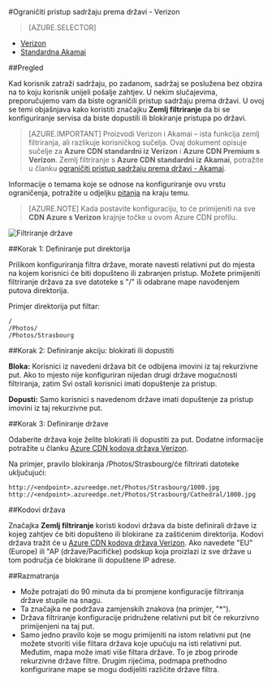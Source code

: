 <properties
    pageTitle="Ograničiti pristup sadržaju Azure CDN prema državi | Microsoft Azure"
    description="Saznajte kako ograničiti pristup sadržaju Azure CDN pomoću značajke zemlj filtriranje."
    services="cdn"
    documentationCenter=""
    authors="camsoper, rli"
    manager="erikre"
    editor=""/>

<tags
    ms.service="cdn"
    ms.workload="tbd"
    ms.tgt_pltfrm="na"
    ms.devlang="na"
    ms.topic="article"
    ms.date="10/13/2016"
    ms.author="casoper"/>

#<a name="restrict-access-to-your-content-by-country---verizon"></a>Ograničiti pristup sadržaju prema državi - Verizon

> [AZURE.SELECTOR]
- [Verizon](cdn-restrict-access-by-country.md)
- [Standardna Akamai](cdn-restrict-access-by-country-akamai.md)

##<a name="overview"></a>Pregled

Kad korisnik zatraži sadržaju, po zadanom, sadržaj se poslužena bez obzira na to koju korisnik unijeli pošalje zahtjev. U nekim slučajevima, preporučujemo vam da biste ograničili pristup sadržaju prema državi. U ovoj se temi objašnjava kako koristiti značajku **Zemlj filtriranje** da bi se konfiguriranje servisa da biste dopustili ili blokiranje pristupa po državi.

> [AZURE.IMPORTANT] Proizvodi Verizon i Akamai – ista funkcija zemlj filtriranja, ali razlikuje korisničkog sučelja. Ovaj dokument opisuje sučelje za **Azure CDN standardni iz Verizon** i **Azure CDN Premium s Verizon**. Zemlj filtriranje s **Azure CDN standardni iz Akamai**, potražite u članku [ograničiti pristup sadržaju prema državi - Akamai](cdn-restrict-access-by-country-akamai.md).

Informacije o temama koje se odnose na konfiguriranje ovu vrstu ograničenja, potražite u odjeljku [pitanja](cdn-restrict-access-by-country.md#considerations) na kraju temu.  

>[AZURE.NOTE] Kada postavite konfiguraciju, to će primijeniti na sve **CDN Azure s Verizon** krajnje točke u ovom Azure CDN profilu.

![Filtriranje države](./media/cdn-filtering/cdn-country-filtering.png)

##<a name="step-1-define-the-directory-path"></a>Korak 1: Definiranje put direktorija

Prilikom konfiguriranja filtra države, morate navesti relativni put do mjesta na kojem korisnici će biti dopušteno ili zabranjen pristup. Možete primijeniti filtriranje država za sve datoteke s "/" ili odabrane mape navođenjem putova direktorija.

Primjer direktorija put filtar:

    /                                 
    /Photos/
    /Photos/Strasbourg

##<a name="step-2-define-the-action-block-or-allow"></a>Korak 2: Definiranje akciju: blokirati ili dopustiti

**Bloka:** Korisnici iz navedeni država bit će odbijena imovini iz taj rekurzivne put. Ako to mjesto nije konfiguriran nijedan drugi države mogućnosti filtriranja, zatim Svi ostali korisnici imati dopuštenje za pristup.

**Dopusti:** Samo korisnici s navedenom države imati dopuštenje za pristup imovini iz taj rekurzivne put.

##<a name="step-3-define-the-countries"></a>Korak 3: Definiranje države

Odaberite država koje želite blokirati ili dopustiti za put. Dodatne informacije potražite u članku [Azure CDN kodova država Verizon](https://msdn.microsoft.com/library/mt761717.aspx).

Na primjer, pravilo blokiranja /Photos/Strasbourg/će filtrirati datoteke uključujući:

    http://<endpoint>.azureedge.net/Photos/Strasbourg/1000.jpg
    http://<endpoint>.azureedge.net/Photos/Strasbourg/Cathedral/1000.jpg


##<a name="country-codes"></a>Kodovi država

Značajka **Zemlj filtriranje** koristi kodovi država da biste definirali države iz kojeg zahtjev će biti dopušteno ili blokirane za zaštićenim direktorija. Kodovi država tražit će u [Azure CDN kodova država Verizon](https://msdn.microsoft.com/library/mt761717.aspx). Ako navedete "EU" (Europe) ili "AP (države/Pacifičke) podskup koja proizlazi iz sve države u tom područja će blokirane ili dopuštene IP adrese.


##<a id="considerations"></a>Razmatranja

- Može potrajati do 90 minuta da bi promjene konfiguracije filtriranja države stupile na snagu.
- Ta značajka ne podržava zamjenskih znakova (na primjer, "*").
- Država filtriranje konfiguracije pridružene relativni put bit će rekurzivno primijenjeni na taj put.
- Samo jedno pravilo koje se mogu primijeniti na istom relativni put (ne možete stvoriti više filtara država koje upućuju na isti relativni put. Međutim, mapa može imati više filtara države. To je zbog prirode rekurzivne države filtre. Drugim riječima, podmapa prethodno konfigurirane mape se mogu dodijeliti različite države filtra.
